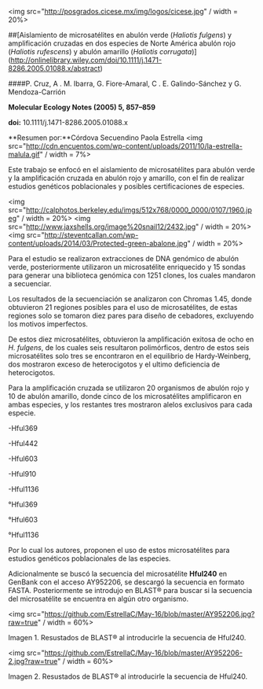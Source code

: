 <img src="http://posgrados.cicese.mx/img/logos/cicese.jpg" / width = 20%>

##[Aislamiento de microsatélites en abulón verde (*Haliotis fulgens*) y amplificación cruzadas en dos especies de Norte América abulón rojo (*Haliotis rufescens*) y abulón amarillo (*Haliotis corrugata*)] (http://onlinelibrary.wiley.com/doi/10.1111/j.1471-8286.2005.01088.x/abstract)

####P. Cruz, A . M. Ibarra, G. Fiore-Amaral, C . E. Galindo-Sánchez y G. Mendoza-Carrión

**Molecular Ecology Notes (2005) 5, 857–859**

**doi:** 10.1111/j.1471-8286.2005.01088.x 

**Resumen por:**Córdova Secuendino Paola Estrella 
<img src="http://cdn.encuentos.com/wp-content/uploads/2011/10/la-estrella-malula.gif" / width = 7%>


Este trabajo se enfocó en el aislamiento de microsatélites para abulón verde y la amplificación cruzada en abulón rojo y amarillo, con el fin de realizar estudios genéticos poblacionales y posibles certificaciones de  especies. 

<img src="http://calphotos.berkeley.edu/imgs/512x768/0000_0000/0107/1960.jpeg" / width = 20%>
<img src="http://www.jaxshells.org/image%20snail12/2432.jpg" / width = 20%>
<img src="http://steventcallan.com/wp-content/uploads/2014/03/Protected-green-abalone.jpg" / width = 20%>

Para el estudio se realizaron extracciones de DNA genómico de abulón verde, posteriormente utilizaron un microsatélite enriquecido y 15 sondas para generar una biblioteca genómica con 1251 clones, los cuales mandaron a  secuenciar. 

Los resultados de la secuenciación se analizaron con Chromas 1.45,  donde obtuvieron 21 regiones posibles para el uso de microsatélites, de estas regiones solo se tomaron diez pares para diseño de cebadores, excluyendo los motivos imperfectos.

De estos diez  microsatélites, obtuvieron la amplificación exitosa de ocho en *H. fulgens*,  de los cuales seis resultaron polimórficos, dentro de estos seis microsatélites solo tres se encontraron en el equilibrio de Hardy-Weinberg, dos mostraron exceso de heterocigotos y el ultimo deficiencia de heterocigotos. 

Para la amplificación cruzada se utilizaron 20 organismos de abulón rojo y 10 de abulón amarillo, donde cinco de los microsatélites amplificaron en ambas especies, y los restantes tres mostraron alelos exclusivos para cada especie. 

-Hful369

-Hful442

-Hful603

-Hful910 

-Hful1136

°Hful369

°Hful603

°Hful1136

Por lo cual los autores, proponen el uso de estos microsatélites para estudios genéticos poblacionales de las especies.



Adicionalmente se buscó la secuencia del microsatélite **Hful240** en GenBank con el acceso AY952206, se descargó la secuencia en formato FASTA. Posteriormente se introdujo en BLAST® para buscar si la secuencia del microsatélite se encuentra en algún otro organismo.

<img src="https://github.com/EstrellaC/May-16/blob/master/AY952206.jpg?raw=true" / width = 60%>

Imagen 1. Resustados de BLAST® al introducirle la secuencia de Hful240. 

<img src="https://github.com/EstrellaC/May-16/blob/master/AY952206-2.jpg?raw=true" / width = 60%>

Imagen 2. Resustados de BLAST® al introducirle la secuencia de Hful240. 

